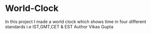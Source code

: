 # World-Clock
In this project I made a world clock which shows  time in four different standards  i.e  IST,GMT,CET &amp; EST
Author Vikas Gupta
